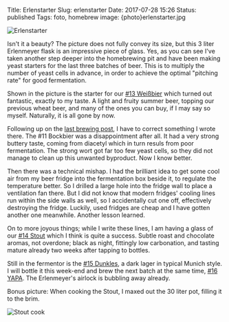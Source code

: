Title: Erlenstarter
Slug: erlenstarter
Date: 2017-07-28 15:26
Status: published
Tags: foto, homebrew
image: {photo}erlenstarter.jpg

![Erlenstarter]({photo}erlenstarter.jpg "Erlenstarter")

Isn't it a beauty? The picture does not fully convey its size, but this 3 liter
Erlenmeyer flask is an impressive piece of glass. Yes, as you can see I've
taken another step deeper into the homebrewing pit and have been making yeast
starters for the last three batches of beer. This is to multiply the number of
yeast cells in advance, in order to achieve the optimal "pitching rate" for
good fermentation.

Shown in the picture is the starter for our [#13
Weißbier](https://docs.google.com/document/d/1jMoxUOkdbPKDQJ5UVTrzRQxOcsRTLQl8CXuP4NysXbY/edit?usp=sharing)
which turned out fantastic, exactly to my taste. A light and fruity summer beer, topping our
previous wheat beer, and many of the ones you can buy, if I may say so myself. Naturally, it
is all gone by now.

Following up on the [last brewing post]({filename}/brew-update.md), I have to correct something I wrote there. The #11 Bockbier was a disappointment after all. It had a very strong buttery taste,
coming from diacetyl which in turn resuls from poor fermentation. The strong wort got far too few
yeast cells, so they did not manage to clean up this unwanted byproduct. Now I know better.

Then there was a technical mishap. I had the brilliant idea to get some cool air
from my beer fridge into the fermentation box beside it, to regulate the
temperature better. So I drilled a large hole into the fridge wall to place a
ventilation fan there. But I did not know that modern fridges' cooling lines run
within the side walls as well, so I accidentally cut one off, effectively
destroying the fridge. Luckily, used fridges are cheap and I have gotten
another one meanwhile. Another lesson learned.

On to more joyous things; while I write these lines, I am having a glass of our
[#14
Stout](https://docs.google.com/document/d/1ZcVBRUxRo1GPAIGumM30RM4ej2ddE0225o-YCYZWKkU/edit?usp=sharing)
which I think is quite a success. Subtle roast and chocolate aromas, not
overdone; black as night, fittingly low carbonation, and tasting mature already
two weeks after tapping to bottles.

Still in the fermentor is the [#15
Dunkles](https://docs.google.com/document/d/15l_ZAKqyMXSg3vAOK7PLuc_ReJwA5EoLfaXwFo_8HWU/edit?usp=sharing),
a dark lager in typical Munich style. I will bottle it this week-end
and brew the next batch at the same time, [#16
YAPA](https://docs.google.com/document/d/1_4dl8yn5Gma6Kq8UOpD_kr26dVJrrRgqnjRXxqQlyA0/edit?usp=sharing). The Erlenmeyer's airlock is bubbling away already.

Bonus picture: When cooking the Stout, I maxed out the 30 liter pot, filling it to the brim.

![Stout cook]({photo}stoutpot.jpg "Stout cook")

